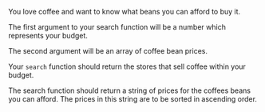 You love coffee and want to know what beans you can afford to buy it.

The first argument to your search function will be a number which represents your budget.

The second argument will be an array of coffee bean prices.

Your `search` function should return the stores that sell coffee within your budget.

The search function should return a string of prices for the coffees beans you can afford. The prices in this string are to be sorted in ascending order.